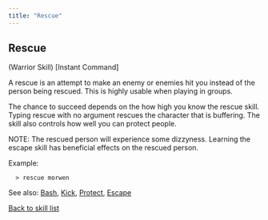 ```yaml
---
title: "Rescue"
---
```


## Rescue

(Warrior Skill) \[Instant Command\]

A rescue is an attempt to make an enemy or enemies hit you instead of
the person being rescued. This is highly usable when playing in groups.

The chance to succeed depends on the how high you know the rescue skill.
Typing rescue with no argument rescues the character that is buffering.
The skill also controls how well you can protect people.

NOTE: The rescued person will experience some dizzyness. Learning the
escape skill has beneficial effects on the rescued person.

Example:

`  > rescue morwen`

See also: [Bash](Bash "wikilink"), [Kick](Kick "wikilink"),
[Protect](Protect "wikilink"), [Escape](Escape "wikilink")

[Back to skill list](Skill "wikilink")